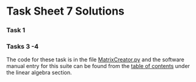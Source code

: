 # Task Sheet 7 Solutions

### Task 1


### Tasks 3 -4
The code for these task is in the file [MatrixCreator.py](MatrixCreator.py) and the software manual entry for this suite can be found from the [table of contents](../../SoftWare_Manual/Table_Of_Contents.md) under the linear algebra section.

